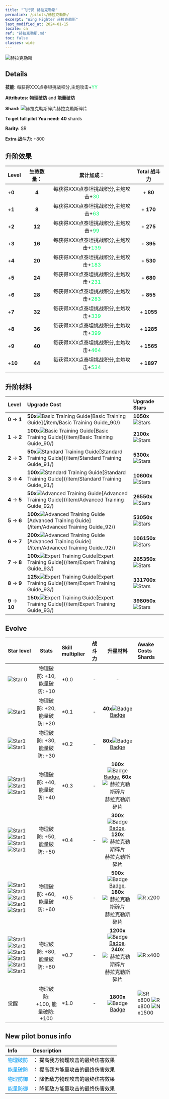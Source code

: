```yaml
---
title: "飞行员 赫拉克勒斯"
permalink: /pilots/赫拉克勒斯/
excerpt: "Wing Fighter 赫拉克勒斯"
last_modified_at: 2024-01-15
locale: cn
ref: "赫拉克勒斯.md"
toc: false
classes: wide
---
```



 ![赫拉克勒斯](/images/pilots/aviator_piece_5013.png)

## Details

 **技能:** 每获得XXX点泰坦挑战积分,主炮攻击+<span style="color: #03ff6b">YY</span><br/><span style="color: #000000;"></span> 

 **Attributes:** **物理破防** and **能量破防**

 **Shard:** ![赫拉克勒斯碎片](/images/pilots/Heracles_Shard_p.png)赫拉克勒斯碎片 

 **To get full pilot You need:** **40** shards 

 **Rarity:** SR 

 **Extra 战斗力:** +800 



## 升阶效果

  |  Level | 生效数量： |     累计加成：    | Total 战斗力 |
  |:----|:-----:|:-------------------:|:-------:|
  | +**0**  | **4**  | 每获得XXX点泰坦挑战积分,主炮攻击+<span style="color: #03ff6b">30</span><br/><span style="color: #000000;"></span>  | + **80** |
  | +**1**  | **8**  | 每获得XXX点泰坦挑战积分,主炮攻击+<span style="color: #03ff6b">63</span><br/><span style="color: #000000;"></span>  | + **170** |
  | +**2**  | **12**  | 每获得XXX点泰坦挑战积分,主炮攻击+<span style="color: #03ff6b">99</span><br/><span style="color: #000000;"></span>  | + **275** |
  | +**3**  | **16**  | 每获得XXX点泰坦挑战积分,主炮攻击+<span style="color: #03ff6b">139</span><br/><span style="color: #000000;"></span>  | + **395** |
  | +**4**  | **20**  | 每获得XXX点泰坦挑战积分,主炮攻击+<span style="color: #03ff6b">183</span><br/><span style="color: #000000;"></span>  | + **530** |
  | +**5**  | **24**  | 每获得XXX点泰坦挑战积分,主炮攻击+<span style="color: #03ff6b">231</span><br/><span style="color: #000000;"></span>  | + **680** |
  | +**6**  | **28**  | 每获得XXX点泰坦挑战积分,主炮攻击+<span style="color: #03ff6b">283</span><br/><span style="color: #000000;"></span>  | + **855** |
  | +**7**  | **32**  | 每获得XXX点泰坦挑战积分,主炮攻击+<span style="color: #03ff6b">339</span><br/><span style="color: #000000;"></span>  | + **1055** |
  | +**8**  | **36**  | 每获得XXX点泰坦挑战积分,主炮攻击+<span style="color: #03ff6b">399</span><br/><span style="color: #000000;"></span>  | + **1285** |
  | +**9**  | **40**  | 每获得XXX点泰坦挑战积分,主炮攻击+<span style="color: #03ff6b">464</span><br/><span style="color: #000000;"></span>  | + **1565** |
  | +**10**  | **44**  | 每获得XXX点泰坦挑战积分,主炮攻击+<span style="color: #03ff6b">534</span><br/><span style="color: #000000;"></span>  | + **1897** |




## 升阶材料

  |  Level |      Upgrade Cost   |  Upgrade Stars  |
  |:-------|:--------------------|:----------------|
  | **0** -> **1**  | **50x**![Basic Training Guide](/images/item/Basic_Training_Guide_p.png)[Basic Training Guide](/item/Basic Training Guide_90/) | **1050x**![Stars](/images/item/Stars_p.png) |
  | **1** -> **2**  | **100x**![Basic Training Guide](/images/item/Basic_Training_Guide_p.png)[Basic Training Guide](/item/Basic Training Guide_90/) | **2100x**![Stars](/images/item/Stars_p.png) |
  | **2** -> **3**  | **50x**![Standard Training Guide](/images/item/Standard_Training_Guide_p.png)[Standard Training Guide](/item/Standard Training Guide_91/) | **5300x**![Stars](/images/item/Stars_p.png) |
  | **3** -> **4**  | **100x**![Standard Training Guide](/images/item/Standard_Training_Guide_p.png)[Standard Training Guide](/item/Standard Training Guide_91/) | **10600x**![Stars](/images/item/Stars_p.png) |
  | **4** -> **5**  | **50x**![Advanced Training Guide](/images/item/Advanced_Training_Guide_p.png)[Advanced Training Guide](/item/Advanced Training Guide_92/) | **26550x**![Stars](/images/item/Stars_p.png) |
  | **5** -> **6**  | **100x**![Advanced Training Guide](/images/item/Advanced_Training_Guide_p.png)[Advanced Training Guide](/item/Advanced Training Guide_92/) | **53050x**![Stars](/images/item/Stars_p.png) |
  | **6** -> **7**  | **200x**![Advanced Training Guide](/images/item/Advanced_Training_Guide_p.png)[Advanced Training Guide](/item/Advanced Training Guide_92/) | **106150x**![Stars](/images/item/Stars_p.png) |
  | **7** -> **8**  | **100x**![Expert Training Guide](/images/item/Expert_Training_Guide_p.png)[Expert Training Guide](/item/Expert Training Guide_93/) | **265350x**![Stars](/images/item/Stars_p.png) |
  | **8** -> **9**  | **125x**![Expert Training Guide](/images/item/Expert_Training_Guide_p.png)[Expert Training Guide](/item/Expert Training Guide_93/) | **331700x**![Stars](/images/item/Stars_p.png) |
  | **9** -> **10**  | **150x**![Expert Training Guide](/images/item/Expert_Training_Guide_p.png)[Expert Training Guide](/item/Expert Training Guide_93/) | **398050x**![Stars](/images/item/Stars_p.png) |




## Evolve

  |  Star level | Stats | Skill multiplier | 战斗力 | 升星材料 | Awake Costs Shards |
  |:------------|:-----:|:-------------------|:----------------:|:--------------------:|:-------------|
  | ![Star 0](/images/s0.png)  | 物理破防: +10, 能量破防: +10  | *0.0  | -  | -  |  |
  | ![Star1](/images/s1.png)  | 物理破防: +20, 能量破防: +20  | *0.1  | -  | **40x**![Badge](/images/item/Badge_p.png)[Badge](/item/Badge_94/)  |  |
  | ![Star1](/images/s1.png)![Star1](/images/s1.png)  | 物理破防: +30, 能量破防: +30  | *0.2  | -  | **80x**![Badge](/images/item/Badge_p.png)[Badge](/item/Badge_94/)  |  |
  | ![Star1](/images/s1.png)![Star1](/images/s1.png)![Star1](/images/s1.png)  | 物理破防: +40, 能量破防: +40  | *0.3  | -  | **160x**![Badge](/images/item/Badge_p.png)[Badge](/item/Badge_94/), **60x**![赫拉克勒斯碎片](/images/pilots/Heracles_Shard_p.png)赫拉克勒斯碎片  |  |
  | ![Star1](/images/s1.png)![Star1](/images/s1.png)![Star1](/images/s1.png)![Star1](/images/s1.png)  | 物理破防: +50, 能量破防: +50  | *0.4  | -  | **300x**![Badge](/images/item/Badge_p.png)[Badge](/item/Badge_94/), **120x**![赫拉克勒斯碎片](/images/pilots/Heracles_Shard_p.png)赫拉克勒斯碎片  |  |
  | ![Star1](/images/s1.png)![Star1](/images/s1.png)![Star1](/images/s1.png)![Star1](/images/s1.png)![Star1](/images/s1.png)  | 物理破防: +60, 能量破防: +60  | *0.5  | -  | **500x**![Badge](/images/item/Badge_p.png)[Badge](/item/Badge_94/), **180x**![赫拉克勒斯碎片](/images/pilots/Heracles_Shard_p.png)赫拉克勒斯碎片  |  ![R](/images/pilots/R_p.png) x200 |
  | ![Star1](/images/s1.png)![Star1](/images/s1.png)![Star1](/images/s1.png)![Star1](/images/s1.png)![Star1](/images/s1.png)![Star1](/images/s1.png)  | 物理破防: +80, 能量破防: +80  | *0.7  | -  | **1200x**![Badge](/images/item/Badge_p.png)[Badge](/item/Badge_94/), **240x**![赫拉克勒斯碎片](/images/pilots/Heracles_Shard_p.png)赫拉克勒斯碎片  |  ![R](/images/pilots/R_p.png) x400 |
  | 觉醒  | 物理破防: +100, 能量破防: +100  | *1.0  | -  | **1800x**![Badge](/images/item/Badge_p.png)[Badge](/item/Badge_94/)  |  ![SR](/images/pilots/SR_p.png) x800 ![R](/images/pilots/R_p.png) x800 ![N](/images/pilots/N_p.png) x1500 |



## New pilot bonus info

  |  Info |  Description |
  |:------|:-------------|
  | <span style="color: #0099f2">物理破防</span> | <span style="color: #000000;">： 提高我方物理攻击的最终伤害效果</span> |
  | <span style="color: #0099f2">能量破防</span> | <span style="color: #000000;">： 提高我方能量攻击的最终伤害效果</span> |
  | <span style="color: #0099f2">物理防御</span> | <span style="color: #000000;">： 降低敌方物理攻击的最终伤害效果</span> |
  | <span style="color: #0099f2">能量防御</span> | <span style="color: #000000;">： 降低敌方能量攻击的最终伤害效果</span> |

